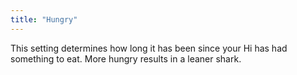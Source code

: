 ```yaml
---
title: "Hungry"
---
```


This setting determines how long it has been since your Hi has had
something to eat. More hungry results in a leaner shark.




